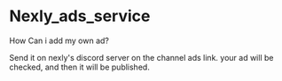# Nexly_ads_service

How Can i add my own ad?

Send it on nexly's discord server on the channel ads link. your ad will be checked, and then it will be published.
